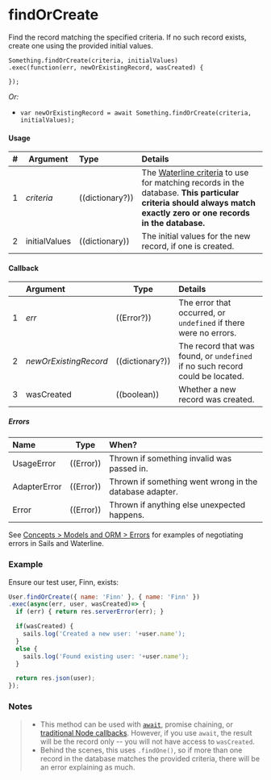 # findOrCreate

Find the record matching the specified criteria.  If no such record exists, create one using the provided initial values.

```usage
Something.findOrCreate(criteria, initialValues)
.exec(function(err, newOrExistingRecord, wasCreated) {

});
```

_Or:_

+ `var newOrExistingRecord = await Something.findOrCreate(criteria, initialValues);`


#### Usage

| # | Argument      | Type                  | Details    |
|---|---------------|:----------------------|:-----------|
| 1 | _criteria_    | ((dictionary?))       | The [Waterline criteria](https://sailsjs.com/documentation/concepts/models-and-orm/query-language) to use for matching records in the database.  **This particular criteria should always match exactly zero or one records in the database.**
| 2 |  initialValues | ((dictionary))       | The initial values for the new record, if one is created.



#### Callback
|   |     Argument            | Type                | Details |
|---|:------------------------|---------------------|:---------------------------------------------------------------------------------|
| 1 |    _err_                | ((Error?))          | The error that occurred, or `undefined` if there were no errors.
| 2 | _newOrExistingRecord_   | ((dictionary?))     | The record that was found, or `undefined` if no such record could be located.
| 3 | wasCreated              | ((boolean))         | Whether a new record was created.


##### Errors

|     Name        | Type                | When? |
|:----------------|---------------------|:---------------------------------------------------------------------------------|
| UsageError      | ((Error))           | Thrown if something invalid was passed in.
| AdapterError    | ((Error))           | Thrown if something went wrong in the database adapter.
| Error           | ((Error))           | Thrown if anything else unexpected happens.

See [Concepts > Models and ORM > Errors](https://sailsjs.com/documentation/concepts/models-and-orm/errors) for examples of negotiating errors in Sails and Waterline.


### Example

Ensure our test user, Finn, exists:

```javascript
User.findOrCreate({ name: 'Finn' }, { name: 'Finn' })
.exec(async(err, user, wasCreated)=> {
  if (err) { return res.serverError(err); }

  if(wasCreated) {
    sails.log('Created a new user: '+user.name');
  }
  else {
    sails.log('Found existing user: '+user.name');
  }

  return res.json(user);
});
```

### Notes
> + This method can be used with [`await`](https://github.com/mikermcneil/parley/tree/49c06ee9ed32d9c55c24e8a0e767666a6b60b7e8#usage), promise chaining, or [traditional Node callbacks](https://sailsjs.com/documentation/reference/waterline-orm/queries/exec). However, if you use `await`, the result will be the record only -- you will not have access to `wasCreated`.
> + Behind the scenes, this uses `.findOne()`, so if more than one record in the database matches the provided criteria, there will be an error explaining as much.

<docmeta name="displayName" value=".findOrCreate()">
<docmeta name="pageType" value="method">
